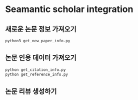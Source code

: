 # Seamantic scholar integration


## 새로운 논문 정보 가져오기 

```bash
python3 get_new_paper_info.py
```



## 논문 인용 데이터 가져오기 

```bash
python get_citation_info.py
python get_reference_info.py
```



## 논문 리뷰 생성하기 






